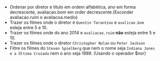 * Ordenar por diretor e título em ordem alfabética, ano em forma decrescente, avaliacao.bom em order decrescente.(Esconder avaliacao.ruim e avaliacoa.medio)
* Trazer os filmes onde o diretor é `Quentin Tarantino` e `avalicao.bom` esteja entre 5 e 10.
* Trazer os filmes onde do ano 2014 e `avaliacao.ruim` **não** esteja entre 5 e 10.
* Trazer os filmes onde o diretor `Christopher Nolan` ou `Peter Jackson`
* Filtre os filmes do `Steven Spielberg` que nem o nome seja `Indiana Jones e a Última Cruzada` nem o ano seja 1989. (Usando o operador $nor)


